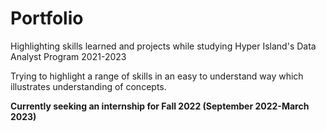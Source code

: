 # Portfolio
Highlighting skills learned and projects while studying Hyper Island's Data Analyst Program 2021-2023<p>
Trying to highlight a range of skills in an easy to understand way which illustrates understanding of concepts.<p>
  <b>Currently seeking an internship for Fall 2022 (September 2022-March 2023)</b>
